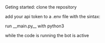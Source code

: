 Geting started: clone the repository

add your api token to a .env file with the sintax:

run \_\_main.py\_\_ with python3

while the code is running the bot is active